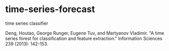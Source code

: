 # time-series-forecast
time series classifier

Deng, Houtao, George Runger, Eugene Tuv, and Martyanov Vladimir. "A time series forest for classification and feature extraction." Information Sciences 239 (2013): 142-153.
